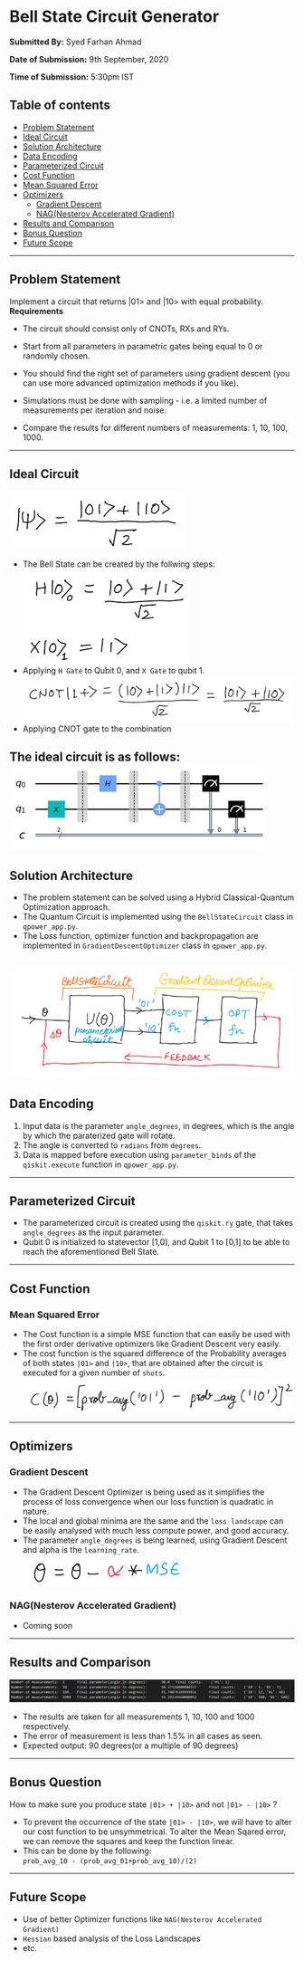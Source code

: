 # Bell State Circuit Generator

**Submitted By:** Syed Farhan Ahmad

**Date of Submission:** 9th September, 2020

**Time of Submission:** 5:30pm IST

## Table of contents
- [Problem Statement](#problem-statement)
- [Ideal Circuit](#ideal-circuit)
- [Solution Architecture](#solution-architecture)
- [Data Encoding](#data-encoding)
- [Parameterized Circuit](#parameterized-circuit)
- [Cost Function](#cost-function)
- [Mean Squared Error](#mean-squared-error)
- [Optimizers](#optimizers)
  - [Gradient Descent](#gradient-descent)
  - [NAG(Nesterov Accelerated Gradient)](#nagnesterov-accelerated-gradient)
- [Results and Comparison](#results-and-comparison)
- [Bonus Question](#bonus-question)
- [Future Scope](#future-scope)


---
## Problem Statement ##
Implement a circuit that returns |01> and |10> with equal probability.  
**Requirements**  
- The circuit should consist only of CNOTs, RXs and RYs.   
- Start from all parameters in parametric gates being equal to 0 or randomly chosen. 
- You should find the right set of parameters using gradient descent (you can use more advanced optimization methods if you like). 
- Simulations must be done with sampling - i.e. a limited number of measurements per iteration and noise. 

- Compare the results for different numbers of measurements: 1, 10, 100, 1000. 

---
## Ideal Circuit ##
![bell state](media/bell_state.png)  
- The Bell State can be created by the follwing steps:  
![hadamard](media/hadamard.png)  
- Applying `H Gate` to Qubit 0, and `X Gate` to qubit 1.  
![cnot](media/cnot.png)    
- Applying CNOT gate to the combination   

The ideal circuit is as follows:   
![Ideal](media/ideal_circuit.png)
---
## Solution Architecture
- The problem statement can be solved using a Hybrid Classical-Quantum Optimization approach.  
- The Quantum Circuit is implemented using the `BellStateCircuit` class in `qpower_app.py`.
- The Loss function, optimizer function and backpropagation are implemented in `GradientDescentOptimizer` class in `qpower_app.py`.
    
![architecture](media/architecture.png)
---
## Data Encoding ##
1. Input data is the parameter `angle_degrees`, in degrees, which is the angle by which the paraterized gate will rotate.
2. The angle is converted to `radians` from `degrees`.
3. Data is mapped before execution using `parameter_binds` of the `qiskit.execute` function in `qpower_app.py`.
---
## Parameterized Circuit ##
- The parameterized circuit is created using the `qiskit.ry` gate, that takes `angle_degrees` as the input parameter. 
- Qubit 0 is initialized to statevector [1,0], and Qubit 1 to [0,1] to be able to reach the aforementioned Bell State.  
---
## Cost Function ##
### Mean Squared Error 
- The Cost function is a simple MSE function that can easily be used with the first order derivative optimizers like Gradient Descent very easily.
- The cost function is the squared difference of the Probability averages of both states `|01>` and `|10>`, that are obtained after the circuit is executed for a given number of `shots`.   
![MSE](media/mse_cost_function.png)
---
## Optimizers ##
### Gradient Descent
- The Gradient Descent Optimizer is being used as it simplifies the process of loss convergence when our loss function is quadratic in nature.
- The local and global minima are the same and the `loss landscape` can be easily analysed with much less compute power, and good accuracy.
- The parameter `angle_degrees` is being learned, using Gradient Descent and alpha is the `learning_rate`.  
![gd](media/gradient_descent.png)

### NAG(Nesterov Accelerated Gradient)

- Coming soon
---
## Results and Comparison ##
![result gradient](media/output_gradient_descent.png)

- The results are taken for all measurements 1, 10, 100 and 1000 respectively.
- The error of measurement is less than 1.5% in all cases as seen.
- Expected output: 90 degrees(or a multiple of 90 degrees)
---
## Bonus Question ##
How to make sure you produce state `|01> + |10>` and not `|01> - |10>` ?

- To prevent the occurrence of the state `|01> - |10>`, we will have to alter our cost function to be unsymmetrical. To alter the Mean Sqared error, we can remove the squares and keep the function linear.
- This can be done by the following:  
  `prob_avg_10 - (prob_avg_01+prob_avg_10)/(2)`
---
## Future Scope ##
- Use of better Optimizer functions like `NAG(Nesterov Accelerated Gradient)`
- `Hessian` based analysis of the Loss Landscapes
- etc.
